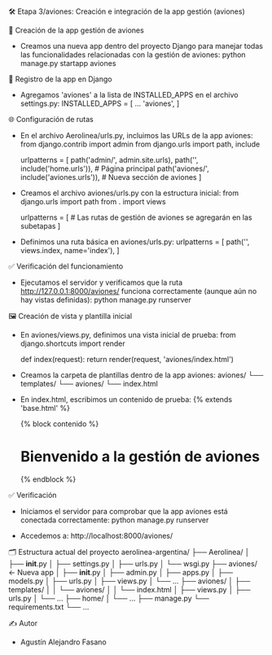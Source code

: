 🛠️ Etapa 3/aviones: Creación e integración de la app gestión (aviones)

🧩 Creación de la app gestión de aviones
- Creamos una nueva app dentro del proyecto Django para manejar todas las funcionalidades relacionadas con la gestión de aviones:
    python manage.py startapp aviones

🧠 Registro de la app en Django
- Agregamos 'aviones' a la lista de INSTALLED_APPS en el archivo settings.py:
    INSTALLED_APPS = [
        ...
        'aviones',
    ]

🌐 Configuración de rutas
- En el archivo Aerolinea/urls.py, incluimos las URLs de la app aviones:
    from django.contrib import admin
    from django.urls import path, include

    urlpatterns = [
        path('admin/', admin.site.urls),
        path('', include('home.urls')),         # Página principal
        path('aviones/', include('aviones.urls')),  # Nueva sección de aviones
    ]

- Creamos el archivo aviones/urls.py con la estructura inicial:
    from django.urls import path
    from . import views

    urlpatterns = [
        # Las rutas de gestión de aviones se agregarán en las subetapas
    ]

- Definimos una ruta básica en aviones/urls.py:
    urlpatterns = [
        path('', views.index, name='index'),
    ]

✅ Verificación del funcionamiento
- Ejecutamos el servidor y verificamos que la ruta http://127.0.0.1:8000/aviones/ funciona correctamente (aunque aún no hay vistas definidas):
    python manage.py runserver

🖼️ Creación de vista y plantilla inicial
- En aviones/views.py, definimos una vista inicial de prueba:
    from django.shortcuts import render

    def index(request):
        return render(request, 'aviones/index.html')

- Creamos la carpeta de plantillas dentro de la app aviones:
    aviones/
    └── templates/
        └── aviones/
            └── index.html

- En index.html, escribimos un contenido de prueba:
    {% extends 'base.html' %}

    {% block contenido %}
        <h1>Bienvenido a la gestión de aviones</h1>
    {% endblock %}

✅ Verificación
- Iniciamos el servidor para comprobar que la app aviones está conectada correctamente:
    python manage.py runserver

- Accedemos a: http://localhost:8000/aviones/

🗂️ Estructura actual del proyecto
    aerolinea-argentina/
    ├── Aerolinea/
    │   ├── __init__.py
    │   ├── settings.py
    │   ├── urls.py
    │   └── wsgi.py
    ├── aviones/                   ← Nueva app
    │   ├── __init__.py
    │   ├── admin.py
    │   ├── apps.py
    │   ├── models.py
    │   ├── urls.py
    │   ├── views.py
    │   └── ...
    ├── aviones/
    │   ├── templates/
    │   │   └── aviones/
    │   │       └── index.html
    │   ├── views.py
    │   ├── urls.py
    │   └── ...
    ├── home/
    │   └── ...
    ├── manage.py
    └── requirements.txt
    └── ...

✍️ Autor
- Agustín Alejandro Fasano